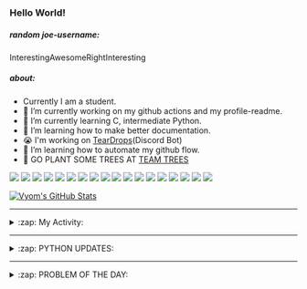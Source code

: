 ### Hello World!

##### random joe-username:
<!--DON'T REMOVE--->
<!--username:START-->
InterestingAwesomeRightInteresting
<!--username:END-->

##### about:
- Currently I am a student.
- 🔭 I’m currently working on my github actions and my profile-readme. 
- 🌱 I’m currently learning C, intermediate Python.
- 🌱 I’m learning how to make better documentation.
- 😭 I'm working on [TearDrops](https://github.com/Vyvy-vi/TearDrops)(Discord Bot)
- 🌱 I’m learning how to automate my github flow.
- 🌱 GO PLANT SOME TREES AT [TEAM TREES](https://teamtrees.org/)

![](https://img.shields.io/badge/Editor-Vim-informational?style=flat&logo=Editor&logoColor=white&color=2bbc8a)
![](https://img.shields.io/badge/Editor-VScode-informational?style=flat&logo=<LOGO_NAME>&logoColor=white&color=2bbc8a)
![](https://img.shields.io/badge/OS-MacOS-informational?style=flat&logo=<LOGO_NAME>&logoColor=white&color=2bbc8a)
![](https://img.shields.io/badge/OS-Fedora-informational?style=flat&logo=<LOGO_NAME>&logoColor=white&color=2bbc8a)
![](https://img.shields.io/badge/OS-Ubuntu-informational?style=flat&logo=<LOGO_NAME>&logoColor=white&color=2bbc8a)
![](https://img.shields.io/badge/Tools-mysql-informational?style=flat&logo=<LOGO_NAME>&logoColor=white&color=2bbc8a)
![](https://img.shields.io/badge/Tools-MongoDB-informational?style=flat&logo=<LOGO_NAME>&logoColor=white&color=2bbc8a)
![](https://img.shields.io/badge/Tools-DiscordAPI-informational?style=flat&logo=<LOGO_NAME>&logoColor=white&color=2bbc8a)
![](https://img.shields.io/badge/Tools-GoogleAPIs-informational?style=flat&logo=<LOGO_NAME>&logoColor=white&color=2bbc8a)
![](https://img.shields.io/badge/Tools-ScikitLearn-informational?style=flat&logo=<LOGO_NAME>&logoColor=white&color=2bbc8a)
![](https://img.shields.io/badge/Tools-json-informational?style=flat&logo=<LOGO_NAME>&logoColor=white&color=2bbc8a)
![](https://img.shields.io/badge/Tools-Metasploit-informational?style=flat&logo=<LOGO_NAME>&logoColor=white&color=2bbc8a)
![](https://img.shields.io/badge/Shell-zsh-informational?style=flat&logo=<LOGO_NAME>&logoColor=white&color=2bbc8a)
![](https://img.shields.io/badge/Code-Python-informational?style=flat&logo=<LOGO_NAME>&logoColor=white&color=2bbc8a)
![](https://img.shields.io/badge/Code-Ruby-informational?style=flat&logo=<LOGO_NAME>&logoColor=white&color=2bbc8a)
![](https://img.shields.io/badge/Code-Processing-informational?style=flat&logo=<LOGO_NAME>&logoColor=white&color=2bbc8a)
![](https://img.shields.io/badge/Code-Arduino-informational?style=flat&logo=<LOGO_NAME>&logoColor=white&color=2bbc8a)
![](https://img.shields.io/badge/Graphics-Blender-informational?style=flat&logo=<LOGO_NAME>&logoColor=white&color=2bbc8a)

<a href="https://github.com/Vyvy-vi/Vyvy-vi">
  <img align="center" src="https://profile-readme-git-master.vyvy-vi.vercel.app/api?username=Vyvy-vi&show_icons=true&line_height=27&count_private=true&title_color=ffffff&text_color=c9cacc&icon_color=2bbc8a&bg_color=1d1f21" alt="Vyom's GitHub Stats" />
</a>

---
<details>
  <summary>:zap: My Activity:</summary>
  
<!--START_SECTION:waka-->
![Profile Views](http://img.shields.io/badge/Profile%20Views-23-blue)

**I'm an Early 🐤** 

```text
🌞 Morning    66 commits     ████████████░░░░░░░░░░░░░   47.83% 
🌆 Daytime    25 commits     ████░░░░░░░░░░░░░░░░░░░░░   18.12% 
🌃 Evening    36 commits     ██████░░░░░░░░░░░░░░░░░░░   26.09% 
🌙 Night      11 commits     ██░░░░░░░░░░░░░░░░░░░░░░░   7.97%

```
📅 **I'm Most Productive on Monday** 

```text
Monday       42 commits     ███████░░░░░░░░░░░░░░░░░░   30.43% 
Tuesday      11 commits     ██░░░░░░░░░░░░░░░░░░░░░░░   7.97% 
Wednesday    11 commits     ██░░░░░░░░░░░░░░░░░░░░░░░   7.97% 
Thursday     12 commits     ██░░░░░░░░░░░░░░░░░░░░░░░   8.7% 
Friday       21 commits     ███░░░░░░░░░░░░░░░░░░░░░░   15.22% 
Saturday     19 commits     ███░░░░░░░░░░░░░░░░░░░░░░   13.77% 
Sunday       22 commits     ████░░░░░░░░░░░░░░░░░░░░░   15.94%

```


📊 **This Week I Spent My Time On** 

```text
🔥 Editors: 
Vim                      12 hrs 34 mins      ███████████████████████░░   94.46% 
VS Code                  44 mins             █░░░░░░░░░░░░░░░░░░░░░░░░   5.54%

🐱‍💻 Projects: 
TearDrops                6 hrs 39 mins       ████████████░░░░░░░░░░░░░   50.03% 
EddieBot                 5 hrs 25 mins       ██████████░░░░░░░░░░░░░░░   40.75% 
Dictu                    38 mins             █░░░░░░░░░░░░░░░░░░░░░░░░   4.82% 
discord.py-heroku-docker-21 mins             ░░░░░░░░░░░░░░░░░░░░░░░░░   2.66% 
Unknown Project          13 mins             ░░░░░░░░░░░░░░░░░░░░░░░░░   1.66%

💻 Operating System: 
Mac                      13 hrs 18 mins      █████████████████████████   100.0%

```

**I Mostly Code in Python** 

```text
Python                   21 repos            ███████████████████░░░░░░   77.78% 
Processing               1 repo              █░░░░░░░░░░░░░░░░░░░░░░░░   3.7% 
Swift                    1 repo              █░░░░░░░░░░░░░░░░░░░░░░░░   3.7% 
JavaScript               1 repo              █░░░░░░░░░░░░░░░░░░░░░░░░   3.7% 
SCSS                     1 repo              █░░░░░░░░░░░░░░░░░░░░░░░░   3.7%

```



<!--END_SECTION:waka-->
</details>

---
<details>
  <summary>:zap: PYTHON UPDATES:</summary>
  
<!-- BLOG-POST-LIST:START -->
- [I wrote a library for Dependency Injection and state management](https://www.reddit.com/r/Python/comments/juxrk9/i_wrote_a_library_for_dependency_injection_and/)
- [Hi anyone interested in a discord study group?](https://www.reddit.com/r/Python/comments/juxery/hi_anyone_interested_in_a_discord_study_group/)
- [How to mount a Flask app under a URL prefix (or really, any WSGI app)](https://www.reddit.com/r/Python/comments/juwj3x/how_to_mount_a_flask_app_under_a_url_prefix_or/)
- [Monday megathread: Project ideas!](https://www.reddit.com/r/Python/comments/juwh09/monday_megathread_project_ideas/)
- [I created a Discord group for studying the NLTK Book](https://www.reddit.com/r/Python/comments/juvjpg/i_created_a_discord_group_for_studying_the_nltk/)
<!-- BLOG-POST-LIST:END -->
</details>

---
<details>
  <summary>:zap: PROBLEM OF THE DAY:</summary>
    #TODO
<!--QOTD:START-->
<!--QOTD:END-->
</details>


